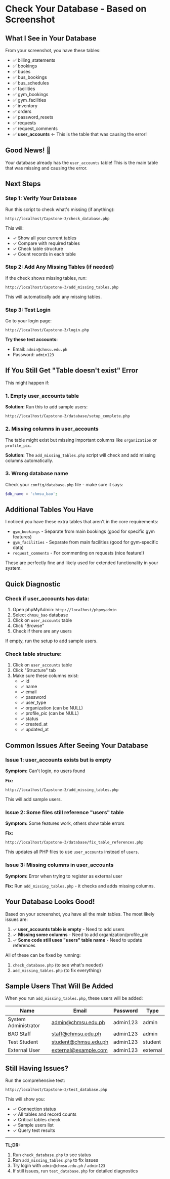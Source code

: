# Check Your Database - Based on Screenshot

## What I See in Your Database

From your screenshot, you have these tables:
- ✅ billing_statements
- ✅ bookings
- ✅ buses
- ✅ bus_bookings
- ✅ bus_schedules
- ✅ facilities
- ✅ gym_bookings
- ✅ gym_facilities
- ✅ inventory
- ✅ orders
- ✅ password_resets
- ✅ requests
- ✅ request_comments
- ✅ **user_accounts** ← This is the table that was causing the error!

## Good News! 🎉

Your database already has the `user_accounts` table! This is the main table that was missing and causing the error.

## Next Steps

### Step 1: Verify Your Database
Run this script to check what's missing (if anything):

```
http://localhost/Capstone-3/check_database.php
```

This will:
- ✓ Show all your current tables
- ✓ Compare with required tables
- ✓ Check table structure
- ✓ Count records in each table

### Step 2: Add Any Missing Tables (if needed)
If the check shows missing tables, run:

```
http://localhost/Capstone-3/add_missing_tables.php
```

This will automatically add any missing tables.

### Step 3: Test Login
Go to your login page:

```
http://localhost/Capstone-3/login.php
```

**Try these test accounts:**
- Email: `admin@chmsu.edu.ph`
- Password: `admin123`

## If You Still Get "Table doesn't exist" Error

This might happen if:

### 1. Empty user_accounts table
**Solution:** Run this to add sample users:
```
http://localhost/Capstone-3/database/setup_complete.php
```

### 2. Missing columns in user_accounts
The table might exist but missing important columns like `organization` or `profile_pic`.

**Solution:** The `add_missing_tables.php` script will check and add missing columns automatically.

### 3. Wrong database name
Check your `config/database.php` file - make sure it says:
```php
$db_name = 'chmsu_bao';
```

## Additional Tables You Have

I noticed you have these extra tables that aren't in the core requirements:
- `gym_bookings` - Separate from main bookings (good for specific gym features)
- `gym_facilities` - Separate from main facilities (good for gym-specific data)
- `request_comments` - For commenting on requests (nice feature!)

These are perfectly fine and likely used for extended functionality in your system.

## Quick Diagnostic

### Check if user_accounts has data:
1. Open phpMyAdmin: `http://localhost/phpmyadmin`
2. Select `chmsu_bao` database
3. Click on `user_accounts` table
4. Click "Browse"
5. Check if there are any users

If empty, run the setup to add sample users.

### Check table structure:
1. Click on `user_accounts` table
2. Click "Structure" tab
3. Make sure these columns exist:
   - ✓ id
   - ✓ name
   - ✓ email
   - ✓ password
   - ✓ user_type
   - ✓ organization (can be NULL)
   - ✓ profile_pic (can be NULL)
   - ✓ status
   - ✓ created_at
   - ✓ updated_at

## Common Issues After Seeing Your Database

### Issue 1: user_accounts exists but is empty
**Symptom:** Can't login, no users found

**Fix:**
```
http://localhost/Capstone-3/add_missing_tables.php
```
This will add sample users.

### Issue 2: Some files still reference "users" table
**Symptom:** Some features work, others show table errors

**Fix:**
```
http://localhost/Capstone-3/database/fix_table_references.php
```
This updates all PHP files to use `user_accounts` instead of `users`.

### Issue 3: Missing columns in user_accounts
**Symptom:** Error when trying to register as external user

**Fix:** Run `add_missing_tables.php` - it checks and adds missing columns.

## Your Database Looks Good!

Based on your screenshot, you have all the main tables. The most likely issues are:

1. ✓ **user_accounts table is empty** - Need to add users
2. ✓ **Missing some columns** - Need to add organization/profile_pic
3. ✓ **Some code still uses "users" table name** - Need to update references

All of these can be fixed by running:
1. `check_database.php` (to see what's needed)
2. `add_missing_tables.php` (to fix everything)

## Sample Users That Will Be Added

When you run `add_missing_tables.php`, these users will be added:

| Name | Email | Password | Type |
|------|-------|----------|------|
| System Administrator | admin@chmsu.edu.ph | admin123 | admin |
| BAO Staff | staff@chmsu.edu.ph | admin123 | admin |
| Test Student | student@chmsu.edu.ph | admin123 | student |
| External User | external@example.com | admin123 | external |

## Still Having Issues?

Run the comprehensive test:
```
http://localhost/Capstone-3/test_database.php
```

This will show you:
- ✓ Connection status
- ✓ All tables and record counts
- ✓ Critical tables check
- ✓ Sample users list
- ✓ Query test results

---

**TL;DR:**
1. Run `check_database.php` to see status
2. Run `add_missing_tables.php` to fix issues
3. Try login with `admin@chmsu.edu.ph` / `admin123`
4. If still issues, run `test_database.php` for detailed diagnostics















